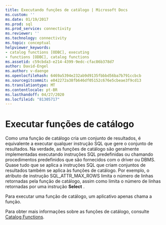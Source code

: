 ```yaml
---
title: Executando funções de catálogo | Microsoft Docs
ms.custom: ''
ms.date: 01/19/2017
ms.prod: sql
ms.prod_service: connectivity
ms.reviewer: ''
ms.technology: connectivity
ms.topic: conceptual
helpviewer_keywords:
- catalog functions [ODBC], executing
- functions [ODBC], catalog functions
ms.assetid: c59cbda3-e214-4399-9edc-cfac86b378d7
author: David-Engel
ms.author: v-daenge
ms.openlocfilehash: 6469a5394e232ab9d9135fbbbd56ba7b791ccbcb
ms.sourcegitcommit: e042272a38fb646df05152c676e5cbeae3f9cd13
ms.translationtype: MT
ms.contentlocale: pt-BR
ms.lasthandoff: 04/27/2020
ms.locfileid: "81305717"
---
```

# <a name="executing-catalog-functions"></a>Executar funções de catálogo
Como uma função de catálogo cria um conjunto de resultados, é equivalente a executar qualquer instrução SQL que gere o conjunto de resultados. Na verdade, as funções de catálogo são geralmente implementadas executando instruções SQL predefinidas ou chamando procedimentos predefinidos que são fornecidos com o driver ou DBMS. Quase tudo que se aplica a instruções SQL que criam conjuntos de resultados também se aplica às funções de catálogo. Por exemplo, o atributo de instrução SQL_ATTR_MAX_ROWS limita o número de linhas retornadas pela função de catálogo, assim como limita o número de linhas retornadas por uma instrução **Select** .  
  
 Para executar uma função de catálogo, um aplicativo apenas chama a função.  
  
 Para obter mais informações sobre as funções de catálogo, consulte [Catalog Functions](../../../odbc/reference/develop-app/catalog-functions.md).
